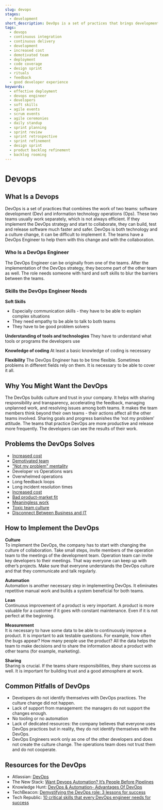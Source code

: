 ```yaml
---
slug: devops
stages:
  - development
short_description: DevOps is a set of practices that brings development and operations teams together. The collaboration helps to release software much faster.
tags:
  - devops
  - continuous integration
  - continuous delivery
  - development
  - increased cost
  - demotivated team
  - deployment
  - code coverage
  - design sprint
  - rituals
  - feedback
  - good developer experience
keywords:
  - effective deployment
  - devops engineer
  - developers
  - soft skills
  - agile events
  - scrum events
  - agile ceremonies
  - daily standup
  - sprint planning
  - sprint review
  - sprint retrospective
  - sprint refinement
  - design sprint
  - product backlog refinement
  - backlog rooming
---
```


# Devops

## What Is a Devops

DevOps is a set of practices that combines the work of two teams: software development (Dev) and information technology operations (Ops). These two teams usually work separately, which is not always efficient. If they implement the DevOps strategy and start to collaborate, they can build, test and release software much faster and safer. DevOps is both technology and a culture change, it can be difficult to implement it. The teams have a DevOps Engineer to help them with this change and with the collaboration.

### Who Is a DevOps Engineer

The DevOps Engineer can be originally from one of the teams. After the implementation of the DevOps strategy, they become part of the other team as well. The role needs someone with hard and soft skills to blur the barriers between the teams.

### Skills the DevOps Engineer Needs

**Soft Skills**

- Especially communication skills - they have to be able to explain complex situations
- They need empathy to be able to talk to both teams
- They have to be good problem solvers

**Understanding of tools and technologies**
They have to understand what tools or programs the developers use

**Knowledge of coding**
At least a basic knowledge of coding is necessary

**Flexibility**
The DevOps Engineer has to be time flexible. Sometimes problems in different fields rely on them. It is necessary to be able to cover it all.

## Why You Might Want the DevOps

The DevOps builds culture and trust in your company. It helps with sharing responsibility and transparency, accelerating the feedback, managing unplanned work, and resolving issues among both teams. It makes the team members think beyond their own teams - their actions affect all the other teams involved. Sharing goals and progress banishes the ‘not my problem’ attitude. The teams that practice DevOps are more productive and release more frequently. The developers can see the results of their work.

## Problems the DevOps Solves

- [Increased cost](/problems/increased-cost)
- [Demotivated team](/problems/demotivated-team)
- ["Not my problem" mentality](/problems/not-my-problem-mentality)
- Developer vs Operations wars
- Overwhelmed operations
- Long feedback loops
- Long incident resolution times
- [Increased cost](/problems/increased-cost)
- [Bad product-market fit](/problems/bad-product-market-fit)
- [Meaningless work](/problems/meaningless-work)
- [Toxic team culture](/problems/toxic-team-culture)
- [Disconnect Between Business and IT](/problems/disconnect-between-business-and-it)

## How to Implement the DevOps

**Culture**  
To implement the DevOps, the company has to start with changing the culture of collaboration. Take small steps, invite members of the operation team to the meetings of the development team. Operation team can invite key developers to their meetings. That way everyone can keep up with other’s projects. Make sure that everyone understands the DevOps culture and that they communicate and talk regularly.

**Automation**  
Automation is another necessary step in implementing DevOps. It eliminates repetitive manual work and builds a system beneficial for both teams.

**Lean**  
Continuous improvement of a product is very important. A product is more valuable for a customer if it goes with constant maintenance. Even if it is not perfect at the beginning.

**Measurement**  
It is necessary to have some data to be able to continuously improve a product. It is important to ask testable questions. For example, how often the bugs appear? How many people use the product? All the data helps the team to make decisions and to share the information about a product with other teams (for example, marketing).

**Sharing**  
Sharing is crucial. If the teams share responsibilities, they share success as well. It is important for building trust and a good atmosphere at work.

## Common Pitfalls of DevOps

- Developers do not identify themselves with DevOps practices. The culture change did not happen.
- Lack of support from management: the managers do not support the changes enough.
- No tooling or no automation
- Lack of dedicated resources: the company believes that everyone uses DevOps practices but in reality, they do not identify themselves with the DevOps.
- DevOps Engineers work only as one of the other developers and does not create the culture change. The operations team does not trust them and do not cooperate.

## Resources for the DevOps

- Atlassian: [DevOps](https://www.atlassian.com/devops)
- The New Stack: [Want Devops Automation? It’s People Before Pipelines](https://thenewstack.io/want-devops-automation-its-people-before-pipelines/)
- Knowledge Hunt: [DevOps & Automation- Advantages Of DevOps](https://www.knowledgehut.com/blog/devops/devops-automation)
- TechBeacon: [Demystifying the DevOps role: 3 lessons for success](https://techbeacon.com/devops/demystifying-devops-role-3-lessons-success)
- Tech Republic: [10 critical skills that every DevOps engineer needs for success](https://www.techrepublic.com/article/10-critical-skills-that-every-devops-engineer-needs-for-success/)
